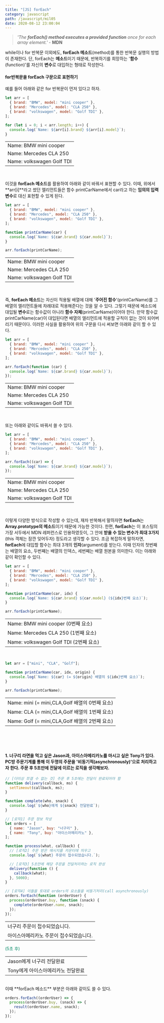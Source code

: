 ```yaml
---
title: "[JS] forEach"
category: javascript
path: /javascript/mil05
date: 2020-08-12 23:00:04
---
```


> _'The **forEach() method executes a provided function** once for each array element.'_ - **MDN**

while이나 for 반복문 이외에도, **forEach 메소드**(method)를 통한 반복문 실행의 방법이 존재한다. 단, forEach는 **메소드**이기 때문에, 반복하기를 희망하는 '**함수**(function)'를 자신의 **변수**로 대입하는 형태로 작성한다.

#### for반복문을 forEach 구문으로 표현하기

예를 들어 아래와 같은 for 반복문이 먼저 있다고 하자.

```jsx
let arr = [
  { brand: "BMW", model: "mini cooper" },
  { brand: "Mercedes", model: "CLA 250" },
  { brand: "volkswagen", model: "Golf TDI" },
];

for (let i = 0; i < arr.length; i++) {
  console.log(`Name: ${arr[i].brand} ${arr[i].model}`);
}
```

<table>
  <tr><td>Name: BMW mini cooper</td></tr>
  <tr><td>Name: Mercedes CLA 250</td></tr>
  <tr><td>Name: volkswagen Golf TDI</td></tr>
</table>
<br>

이것을 **forEach 메소드**를 활용하여 아래와 같이 바꿔서 표현할 수 있다. 이때, 위에서 **arr[i]**라고 썼던 엘리먼트들은 함수 printCarName에서 car라고 하는 **임의의 입력변수**로 대신 표현할 수 있게 된다.

```jsx
let arr = [
  { brand: "BMW", model: "mini cooper" },
  { brand: "Mercedes", model: "CLA 250" },
  { brand: "volkswagen", model: "Golf TDI" },
];

function printCarName(car) {
  console.log(`Name: ${car.brand} ${car.model}`);
}

arr.forEach(printCarName);
```

<table>
  <tr><td>Name: BMW mini cooper</td></tr>
  <tr><td>Name: Mercedes CLA 250</td></tr>
  <tr><td>Name: volkswagen Golf TDI</td></tr>
</table>
<br>

즉, **forEach 메소드**는 자신이 적용될 배열에 대해 '**주어진 함수**'(printCarName)를 그 배열의 엘리먼트들에 차례대로 적용해준다는 것을 알 수 있다. 그렇기 때문에 메소드에 대입될 **변수**로는 함수값이 아니라 **함수 자체**(printCarName)이어야 한다. 만약 함수값 printCarName(car)이 대입된다면 배열의 엘리먼트에 적용할 규칙이 없는 것이 되어버리기 때문이다. 이러한 사실을 활용하여 위의 구문을 다시 써보면 아래와 같이 할 수 있다.

```jsx
let arr = [
  { brand: "BMW", model: "mini cooper" },
  { brand: "Mercedes", model: "CLA 250" },
  { brand: "volkswagen", model: "Golf TDI" },
];

arr.forEach(function (car) {
  console.log(`Name: ${car.brand} ${car.model}`);
});
```

<table>
  <tr><td>Name: BMW mini cooper</td></tr>
  <tr><td>Name: Mercedes CLA 250</td></tr>
  <tr><td>Name: volkswagen Golf TDI</td></tr>
</table>
<br>

또는 아래와 같이도 바꿔서 쓸 수 있다.

```jsx
let arr = [
  { brand: "BMW", model: "mini cooper" },
  { brand: "Mercedes", model: "CLA 250" },
  { brand: "volkswagen", model: "Golf TDI" },
];

arr.forEach((car) => {
  console.log(`Name: ${car.brand} ${car.model}`);
});
```

<table>
  <tr><td>Name: BMW mini cooper</td></tr>
  <tr><td>Name: Mercedes CLA 250</td></tr>
  <tr><td>Name: volkswagen Golf TDI</td></tr>
</table>
<br>

이렇게 다양한 방식으로 작성할 수 있는데, 재차 반복해서 말하자면 **forEach**는 **Array.prototype의 메소드**이기 때문에 가능한 것이다. 한편, **forEach**는 이 포스팅의 가장 서두에서 MDN 레퍼런스로 인용하였듯이, 그 안에 **받을 수 있는 변수가 최대 3가지**(this 객체는 잠깐 잊어두자) 정도라고 생각할 수 있다. 조금 복잡하게 말하자면, **forEach**에 대입할 함수는 최대 3개의 **인자**(argument)를 받는다. 이때 인자의 첫번째는 배열의 요소, 두번째는 배열의 인덱스, 세번째는 배열 원본을 의미한다. 이는 아래와 같이 확인할 수 있다.

```jsx
let arr = [
  { brand: "BMW", model: "mini cooper" },
  { brand: "Mercedes", model: "CLA 250" },
  { brand: "volkswagen", model: "Golf TDI" },
];

function printCarName(car, idx) {
  console.log(`Name: ${car.brand} ${car.model} (${idx}번째 요소)`);
}

arr.forEach(printCarName);
```

<table>
  <tr><td>Name: BMW mini cooper (0번째 요소)</td></tr>
  <tr><td>Name: Mercedes CLA 250 (1번째 요소)</td></tr>
  <tr><td>Name: volkswagen Golf TDI (2번째 요소)</td></tr>
</table>
<br>

```js
let arr = ["mini", "CLA", "Golf"];

function printCarName(car, idx, origin) {
  console.log(`Name: ${car} (= ${origin} 배열의 ${idx}번째 요소)`);
}

arr.forEach(printCarName);
```

<table>
  <tr><td>Name: mini (= mini,CLA,Golf 배열의 0번째 요소)</td></tr>
  <tr><td>Name: CLA (= mini,CLA,Golf 배열의 1번째 요소)</td></tr>
  <tr><td>Name: Golf (= mini,CLA,Golf 배열의 2번째 요소)</td></tr>
</table>
<br>
<br>
<br>

#### 1. 너구리 라면을 먹고 싶은 Jason과, 아이스아메리카노를 마시고 싶은 Tony가 있다. PC방 주문기계를 통해 이 두명의 주문을 '비동기적(asynchronously)'으로 처리하고자 한다. 주문 후 5초만에 전달에 이르는 로직을 생각해보자.

```jsx
// [더이상 쪼갤 수 없는 것] 주문 후 5초에는 전달이 완료되어야 함
function delivery(callback, ms) {
  setTimeout(callback, ms);
}

function complete(who, snack) {
  console.log(`${who}에게 ${snack} 전달완료`);
}

// [로직1] 주문 정보 작성
let orders = [
  { name: "Jason", buy: "너구리" },
  { name: "Tony", buy: "아이스아메리카노" },
];

function process(what, callback) {
  // [로직2] 주문 받은 메시지를 카운터에 띄우고
  console.log(`${what} 주문이 접수되었습니다.`);

  // [로직3] 5초만에 해당 주문을 전달처리하는 로직 완성
  delivery(function () {
    callback(what);
  }, 5000);
}

// [로직4] 이들을 토대로 orders의 요소들을 비동기처리(call asynchronously)
orders.forEach(function (orderUser) {
  process(orderUser.buy, function (snack) {
    complete(orderUser.name, snack);
  });
});
```

<span style="color:#088A68">
<table style="border-color:#088A68">
  <tr><td>너구리 주문이 접수되었습니다.</td></tr>
  <tr><td>아이스아메리카노 주문이 접수되었습니다.</td></tr>
</table>
(5초 후)
<table style="border-color:#088A68">
  <tr><td>Jason에게 너구리 전달완료</td></tr>
  <tr><td>Tony에게 아이스아메리카노 전달완료</td></tr>
</table>
<br>
</span>
이때 **forEach 메소드** 부분은 아래와 같이도 쓸 수 있다.

```jsx
orders.forEach((orderUser) => {
  process(orderUser.buy, (snack) => {
    result(orderUser.name, snack);
  });
});
```
